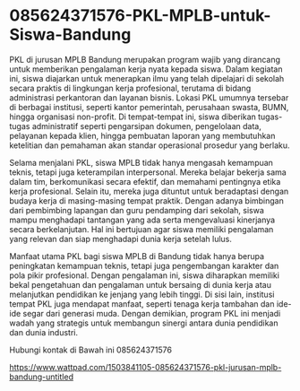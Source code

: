 # 085624371576-PKL-MPLB-untuk-Siswa-Bandung

PKL di jurusan MPLB Bandung merupakan program wajib yang dirancang untuk memberikan pengalaman kerja nyata kepada siswa. Dalam kegiatan ini, siswa diajarkan untuk menerapkan ilmu yang telah dipelajari di sekolah secara praktis di lingkungan kerja profesional, terutama di bidang administrasi perkantoran dan layanan bisnis. Lokasi PKL umumnya tersebar di berbagai institusi, seperti kantor pemerintah, perusahaan swasta, BUMN, hingga organisasi non-profit. Di tempat-tempat ini, siswa diberikan tugas-tugas administratif seperti pengarsipan dokumen, pengelolaan data, pelayanan kepada klien, hingga pembuatan laporan yang membutuhkan ketelitian dan pemahaman akan standar operasional prosedur yang berlaku.

Selama menjalani PKL, siswa MPLB tidak hanya mengasah kemampuan teknis, tetapi juga keterampilan interpersonal. Mereka belajar bekerja sama dalam tim, berkomunikasi secara efektif, dan memahami pentingnya etika kerja profesional. Selain itu, mereka juga dituntut untuk beradaptasi dengan budaya kerja di masing-masing tempat praktik. Dengan adanya bimbingan dari pembimbing lapangan dan guru pendamping dari sekolah, siswa mampu menghadapi tantangan yang ada serta mengevaluasi kinerjanya secara berkelanjutan. Hal ini bertujuan agar siswa memiliki pengalaman yang relevan dan siap menghadapi dunia kerja setelah lulus.

Manfaat utama PKL bagi siswa MPLB di Bandung tidak hanya berupa peningkatan kemampuan teknis, tetapi juga pengembangan karakter dan pola pikir profesional. Dengan pengalaman ini, siswa diharapkan memiliki bekal pengetahuan dan pengalaman untuk bersaing di dunia kerja atau melanjutkan pendidikan ke jenjang yang lebih tinggi. Di sisi lain, institusi tempat PKL juga mendapat manfaat, seperti tenaga kerja tambahan dan ide-ide segar dari generasi muda. Dengan demikian, program PKL ini menjadi wadah yang strategis untuk membangun sinergi antara dunia pendidikan dan dunia industri.

Hubungi kontak di Bawah ini
085624371576

 https://www.wattpad.com/1503841105-085624371576-pkl-jurusan-mplb-bandung-untitled

